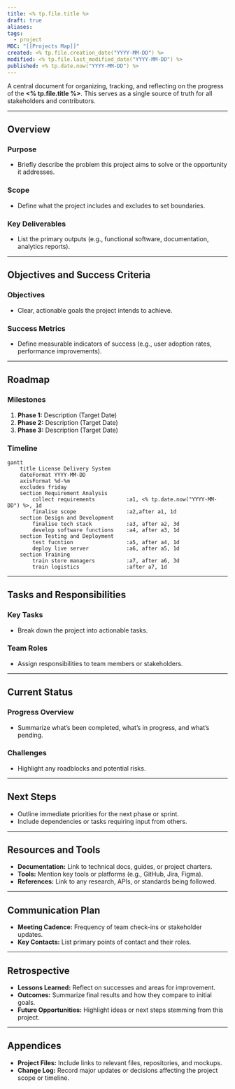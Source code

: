```yaml
---
title: <% tp.file.title %>
draft: true
aliases: 
tags:
  - project
MOC: "[[Projects Map]]"
created: <% tp.file.creation_date("YYYY-MM-DD") %>
modified: <% tp.file.last_modified_date("YYYY-MM-DD") %>
published: <% tp.date.now("YYYY-MM-DD") %>
---
```


A central document for organizing, tracking, and reflecting on the progress of the **<% tp.file.title %>**. This serves as a single source of truth for all stakeholders and contributors.

---
## Overview

### **Purpose**
- Briefly describe the problem this project aims to solve or the opportunity it addresses.

### **Scope**
- Define what the project includes and excludes to set boundaries.

### **Key Deliverables**
- List the primary outputs (e.g., functional software, documentation, analytics reports).

---
## Objectives and Success Criteria

### **Objectives**
- Clear, actionable goals the project intends to achieve.

### **Success Metrics**
- Define measurable indicators of success (e.g., user adoption rates, performance improvements).

---
## Roadmap

### **Milestones**
1. **Phase 1:** Description (Target Date)
2. **Phase 2:** Description (Target Date)
3. **Phase 3:** Description (Target Date)

### **Timeline**
```mermaid 
gantt
    title License Delivery System
    dateFormat YYYY-MM-DD
    axisFormat %d-%m
    excludes friday
    section Requirement Analysis
        collect requirements          :a1, <% tp.date.now("YYYY-MM-DD") %>, 1d
        finalise scope                :a2,after a1, 1d
    section Design and Development
        finalise tech stack           :a3, after a2, 3d
		develop software functions    :a4, after a3, 1d
    section Testing and Deployment
        test fucntion                 :a5, after a4, 1d
        deploy live server            :a6, after a5, 1d
    section Training
        train store managers          :a7, after a6, 3d
		train logistics               :after a7, 1d
```

---
## Tasks and Responsibilities

### **Key Tasks**
- Break down the project into actionable tasks.

### **Team Roles**
- Assign responsibilities to team members or stakeholders.

---
## Current Status

### **Progress Overview**
- Summarize what’s been completed, what’s in progress, and what’s pending.

### **Challenges**
- Highlight any roadblocks and potential risks.

---
## Next Steps

- Outline immediate priorities for the next phase or sprint.
- Include dependencies or tasks requiring input from others.

---
## Resources and Tools

- **Documentation:** Link to technical docs, guides, or project charters.
- **Tools:** Mention key tools or platforms (e.g., GitHub, Jira, Figma).
- **References:** Link to any research, APIs, or standards being followed.

---
## Communication Plan

- **Meeting Cadence:** Frequency of team check-ins or stakeholder updates.
- **Key Contacts:** List primary points of contact and their roles.

---
## Retrospective

- **Lessons Learned:** Reflect on successes and areas for improvement.
- **Outcomes:** Summarize final results and how they compare to initial goals.
- **Future Opportunities:** Highlight ideas or next steps stemming from this project.

---
## Appendices

- **Project Files:** Include links to relevant files, repositories, and mockups.
- **Change Log:** Record major updates or decisions affecting the project scope or timeline.